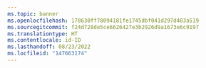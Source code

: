 ```yaml
---
ms.topic: banner
ms.openlocfilehash: 178630ff78094181fe1745dbf041d297d403a519
ms.sourcegitcommit: f24d728de5ce6626427e3b2926d9a1673e6c9197
ms.translationtype: HT
ms.contentlocale: id-ID
ms.lasthandoff: 08/23/2022
ms.locfileid: "147663174"
---
```

